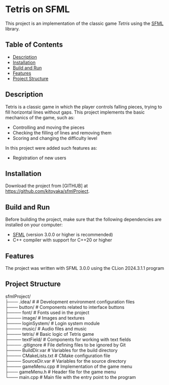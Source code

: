 # Tetris on SFML

This project is an implementation of the classic game *Tetris* using the [SFML](https://github.com/SFML/SFML.git) library.

## Table of Contents

- [Description](#description)
- [Installation](#installation)
- [Build and Run](#build-and-run)
- [Features](#features)
- [Project Structure](#project-structure)

## Description

Tetris is a classic game in which the player controls falling pieces, trying to fill horizontal lines without gaps. This project implements the basic mechanics of the game, such as:
- Controlling and moving the pieces
- Checking the filling of lines and removing them
- Scoring and changing the difficulty level  

In this project were added such features as:
- Registration of new users

## Installation

Download the project from [GITHUB] at https://github.com/kitoyaka/sfmlProject.

## Build and Run

Before building the project, make sure that the following dependencies are installed on your computer:
- [SFML](https://github.com/SFML/SFML.git) (version 3.0.0 or higher is recommended)
- C++ compiler with support for C++20 or higher

## Features

The project was written with SFML 3.0.0 using the CLion 2024.3.1.1 program

## Project Structure

sfmlProject/  
├─── .idea/ # # Development environment configuration files  
├─── button/ # Components related to interface buttons  
├──── font/ # Fonts used in the project  
├──── image/ # Images and textures  
├──── loginSystem/ # Login system module  
├──── music/ # Audio files and music  
├──── tetris/ # Basic logic of Tetris game  
├──── textField/ # Components for working with text fields  
├──── .gitignore # File defining files to be ignored by Git  
├──── BuildDir.var # Variables for the build directory  
├──── CMakeLists.txt # CMake configuration file  
├──── SourceDir.var # Variables for the source directory  
├──── gameMenu.cpp # Implementation of the game menu  
├─── gameMenu.h # Header file for the game menu  
└─── main.cpp # Main file with the entry point to the program  
